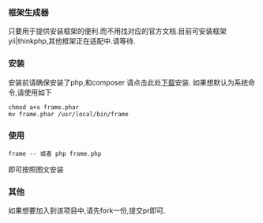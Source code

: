 ### 框架生成器
只要用于提供安装框架的便利.而不用找对应的官方文档.目前可安装框架yii|thinkphp,其他框架正在适配中.请等待.
### 安装
安装前请确保安装了php,和composer
请点击此处[下载](https://raw.githubusercontent.com/AdolphGithub/build/master/frame.phar)安装.
如果想默认为系统命令,请使用如下
```
chmod a+x frame.phar
mv frame.phar /usr/local/bin/frame
```
### 使用
```
frame -- 或者 php frame.php
```
即可按照图文安装
### 其他
如果想要加入到该项目中,请先fork一份,提交pr即可.